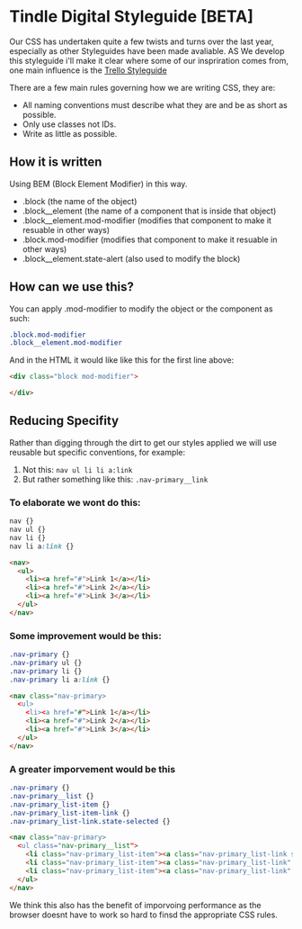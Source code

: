 # Tindle Digital Styleguide [BETA]

Our CSS has undertaken quite a few twists and turns over the last year, especially as other Styleguides have been made avaliable. AS We develop this styleguide i'll make it clear where some of our inspriration comes from, one main influence is the [Trello Styleguide](https://gist.github.com/bobbygrace/9e961e8982f42eb91b80#file-trello-css-guide-mdllo!)

There are a few main rules governing how we are writing CSS, they are:

* All naming conventions must describe what they are and be as short as possible.
* Only use classes not IDs.
* Write as little as possible.

## How it is written

Using BEM (Block Element Modifier) in this way.

* .block (the name of the object)
* .block__element (the name of a component that is inside that object)
* .block__element.mod-modifier (modifies that component to make it resuable in other ways)
* .block.mod-modifier (modifies that component to make it resuable in other ways)
* .block__element.state-alert (also used to modify the block)

## How can we use this?

You can apply .mod-modifier to modify the object or the component as such:
```css
.block.mod-modifier
.block__element.mod-modifier
```

And in the HTML it would like like this for the first line above:

```html
<div class="block mod-modifier">

</div>
```

## Reducing Specifity

Rather than digging through the dirt to get our styles applied we will use reusable but specific conventions, for example:

1. Not this: `nav ul li li a:link`
2. But rather something like this: `.nav-primary__link`

### To elaborate we wont do this:

```css
nav {}
nav ul {}
nav li {}
nav li a:link {}
```

```html
<nav>
  <ul>
    <li><a href="#">Link 1</a></li>
    <li><a href="#">Link 2</a></li>
    <li><a href="#">Link 3</a></li>
  </ul>
</nav>
```

### Some improvement would be this:

```css
.nav-primary {}
.nav-primary ul {}
.nav-primary li {}
.nav-primary li a:link {}
```

```html
<nav class="nav-primary>
  <ul>
    <li><a href="#">Link 1</a></li>
    <li><a href="#">Link 2</a></li>
    <li><a href="#">Link 3</a></li>
  </ul>
</nav>
```

### A greater imporvement would be this

```css
.nav-primary {}
.nav-primary__list {}
.nav-primary_list-item {}
.nav-primary_list-item-link {}
.nav-primary_list-link.state-selected {}
```

```html
<nav class="nav-primary>
  <ul class="nav-primary__list">
    <li class="nav-primary_list-item"><a class="nav-primary_list-link state-selected" href="#">Link 1</a></li>
    <li class="nav-primary_list-item"><a class="nav-primary_list-link" href="#">Link 2</a></li>
    <li class="nav-primary_list-item"><a class="nav-primary_list-link" href="#">Link 3</a></li>
  </ul>
</nav>
```

We think this also has the benefit of imporvoing performance as the browser doesnt have to work so hard to finsd the appropriate CSS rules.
